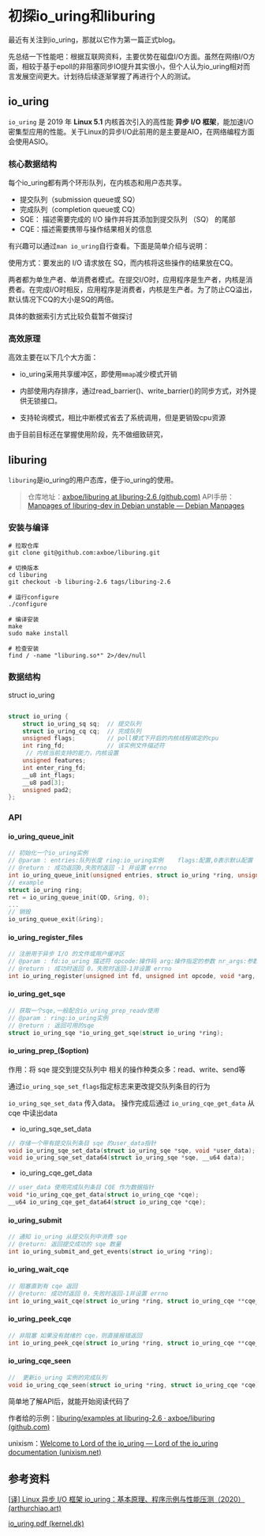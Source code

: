 # 初探io_uring和liburing

最近有关注到io_uring，那就以它作为第一篇正式blog。

先总结一下性能吧：根据互联网资料，主要优势在磁盘I/O方面。虽然在网络I/O方面，相较于基于epoll的非阻塞同步IO提升其实很小，但个人认为io_uring相对而言发展空间更大。计划待后续逐渐掌握了再进行个人的测试。



## io_uring

`io_uring` 是 2019 年 **Linux 5.1** 内核首次引入的高性能 **异步 I/O 框架**，能加速I/O密集型应用的性能。关于Linux的异步I/O此前用的是主要是AIO，在网络编程方面会使用ASIO。



### 核心数据结构

每个io_uring都有两个环形队列，在内核态和用户态共享。

* 提交队列（submission queue或 SQ）
* 完成队列（completion queue或 CQ）
* SQE： 描述需要完成的 I/O 操作并将其添加到提交队列 （SQ） 的尾部
* CQE：描述需要携带与操作结果相关的信息

有兴趣可以通过`man io_uring`自行查看。下面是简单介绍与说明：

使用方式：要发出的 I/O 请求放在 SQ，而内核将这些操作的结果放在CQ。

两者都为单生产者、单消费者模式。在提交I/O时，应用程序是生产者，内核是消费者。在完成I/O时相反，应用程序是消费者，内核是生产者。为了防止CQ溢出，默认情况下CQ的大小是SQ的两倍。

具体的数据索引方式比较负载暂不做探讨

### 高效原理

高效主要在以下几个大方面：

* io_uring采用共享缓冲区，即使用`mmap`减少模式开销

* 内部使用内存排序，通过read_barrier()、write_barrier()的同步方式，对外提供无锁接口。
* 支持轮询模式，相比中断模式省去了系统调用，但是更销毁cpu资源

由于目前目标还在掌握使用阶段，先不做细致研究，



## liburing

`liburing`是io_uring的用户态库，便于io_uring的使用。

> 仓库地址：[axboe/liburing at liburing-2.6 (github.com)](https://github.com/axboe/liburing/tree/liburing-2.6)
> API手册：[Manpages of liburing-dev in Debian unstable — Debian Manpages](https://manpages.debian.org/unstable/liburing-dev/index.html)

### 安装与编译

```shell
# 拉取仓库
git clone git@github.com:axboe/liburing.git

# 切换版本
cd liburing
git checkout -b liburing-2.6 tags/liburing-2.6

# 运行configure
./configure

# 编译安装
make
sudo make install

# 检查安装
find / -name "liburing.so*" 2>/dev/null
```



### 数据结构

struct io_uring

```c

struct io_uring {
	struct io_uring_sq sq;	// 提交队列
	struct io_uring_cq cq;	// 完成队列
	unsigned flags;			// poll模式下开启的内核线程绑定的cpu
	int ring_fd;			// 该实例文件描述符
	 // 内核当前支持的能力，内核设置
	unsigned features;
	int enter_ring_fd;
	__u8 int_flags;
	__u8 pad[3];
	unsigned pad2;
};
```

### API

#### io_uring_queue_init

```c
// 初始化一个io_uring实例
// @param : entries:队列长度 ring:io_uring实例 	flags:配置,0表示默认配置
// @return : 成功返回0,失败时返回 -1 并设置 errno
int io_uring_queue_init(unsigned entries, struct io_uring *ring, unsigned flags);						
// example
struct io_uring ring;
ret = io_uring_queue_init(QD, &ring, 0);    
...
// 销毁
io_uring_queue_exit(&ring);
```



#### io_uring_register_files

```c
// 注册用于异步 I/O 的文件或用户缓冲区
// @param : fd:io_uring 描述符 opcode:操作码 arg:操作指定的参数 nr_args:参数数量
// @return : 成功时返回 0，失败时返回-1并设置 errno
int io_uring_register(unsigned int fd, unsigned int opcode, void *arg, unsigned int nr_args);
```



#### io_uring_get_sqe

```c
// 获取一个sqe,一般配合io_uring_prep_readv使用
// @param : ring:io_uring实例
// @return : 返回可用的sqe
struct io_uring_sqe *io_uring_get_sqe(struct io_uring *ring);

```



#### io_uring_prep_($option)

作用：将 sqe 提交到提交队列中
相关的操作种类众多：read、write、send等

通过`io_uring_sqe_set_flags`指定标志来更改提交队列条目的行为

`io_uring_sqe_set_data` 传入data。 操作完成后通过 `io_uring_cqe_get_data` 从 cqe 中读出data

*  io_uring_sqe_set_data

```c
// 存储一个带有提交队列条目 sqe 的user_data指针
void io_uring_sqe_set_data(struct io_uring_sqe *sqe, void *user_data);
void io_uring_sqe_set_data64(struct io_uring_sqe *sqe, __u64 data);
```

* io_uring_cqe_get_data

```c
// user_data 使用完成队列条目 CQE 作为数据指针
void *io_uring_cqe_get_data(struct io_uring_cqe *cqe);
__u64 io_uring_cqe_get_data64(struct io_uring_cqe *cqe);
```



#### io_uring_submit

```c
// 通知 io_uring 从提交队列中消费 sqe
// @return: 返回提交成功的 sqe 数量
int io_uring_submit_and_get_events(struct io_uring *ring);
```



#### io_uring_wait_cqe

```c
// 阻塞直到有 cqe 返回
// @return: 成功时返回 0，失败时返回-1并设置 errno
int io_uring_wait_cqe(struct io_uring *ring, struct io_uring_cqe **cqe_ptr);
```



#### io_uring_peek_cqe

```c
// 非阻塞 如果没有就绪的 cqe，则直接报错返回
int io_uring_peek_cqe(struct io_uring *ring, struct io_uring_cqe **cqe_ptr);
```



#### io_uring_cqe_seen

```c
//  更新io_uring 实例的完成队列
void io_uring_cqe_seen(struct io_uring *ring, struct io_uring_cqe *cqe);
```



简单地了解API后，就能开始阅读代码了

作者给的示例：[liburing/examples at liburing-2.6 · axboe/liburing (github.com)](https://github.com/axboe/liburing/tree/liburing-2.6/examples)

unixism：[Welcome to Lord of the io_uring — Lord of the io_uring documentation (unixism.net)](https://unixism.net/loti/)

## 参考资料

[[译\] Linux 异步 I/O 框架 io_uring：基本原理、程序示例与性能压测（2020） (arthurchiao.art)](https://arthurchiao.art/blog/intro-to-io-uring-zh/)

[io_uring.pdf (kernel.dk)](https://kernel.dk/io_uring.pdf)
